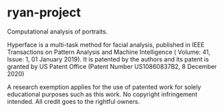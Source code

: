 # ryan-project

Computational analysis of portraits.

Hyperface is a multi-task method for facial analysis, published in IEEE Transactions on Pattern Analysis and Machine Intelligence ( Volume: 41, Issue: 1, 01 January 2019). It is patented by the authors and its patent is granted by US Patent Office (Patent Number US10860837B2, 8 December 2020)

A research exemption applies for the use of patented work for solely educational purposes such as this work. No copyright infringement intended. All credit goes to the rightful owners.
